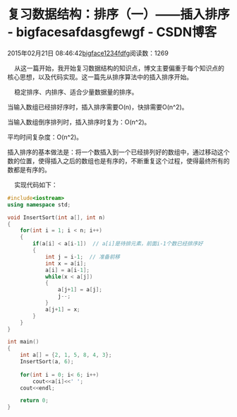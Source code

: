# 复习数据结构：排序（一）——插入排序 - bigfacesafdasgfewgf - CSDN博客





2015年02月21日 08:46:42[bigface1234fdfg](https://me.csdn.net/puqutogether)阅读数：1269










    从这一篇开始，我开始复习数据结构的知识点，博文主要偏重于每个知识点的核心思想，以及代码实现。这一篇先从排序算法中的插入排序开始。




    稳定排序、内排序、适合少量数据量的排序。

当输入数组已经排好序时，插入排序需要O(n)，快排需要O(n^2)。

当输入数组倒序排列时，插入排序时复为：O(n^2)。

平均时间复杂度：O(n^2)。


插入排序的基本做法是：将一个数插入到一个已经排列好的数组中，通过移动这个数的位置，使得插入之后的数组也是有序的，不断重复这个过程，使得最终所有的数都是有序的。





    实现代码如下：



```cpp
#include<iostream>
using namespace std; 

void InsertSort(int a[], int n)
{
	for(int i = 1; i < n; i++)
	{
		if(a[i] < a[i-1])  // a[i]是待排元素，前面i-1个数已经排序好
		{
			int j = i-1;  // 准备前移
			int x = a[i]; 
			a[i] = a[i-1]; 
			while(x < a[j])
			{
				a[j+1] = a[j]; 
				j--; 
			}
			a[j+1] = x; 
		}
	}
}

int main()
{
	int a[] = {2, 1, 5, 8, 4, 3}; 
	InsertSort(a, 6); 
	
	for(int i = 0; i< 6; i++)
		cout<<a[i]<<' '; 
	cout<<endl; 

	return 0; 
}
```

















